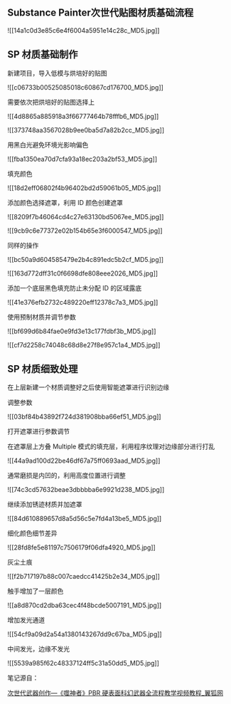 ## Substance Painter次世代贴图材质基础流程

![[14a1c0d3e85c6e4f6004a5951e14c28c_MD5.jpg]]

## SP 材质基础制作

新建项目，导入低模与烘培好的贴图

![[c06733b00525085018c60867cd176700_MD5.jpg]]

需要依次把烘培好的贴图选择上

![[4d8865a885918a3f66777464b78fffb6_MD5.jpg]]

![[373748aa3567028b9ee0ba5d7a82b2cc_MD5.jpg]]

用黑白光避免环境光影响偏色

![[fba1350ea70d7cfa93a18ec203a2bf53_MD5.jpg]]

填充颜色

![[18d2eff06802f4b96402bd2d59061b05_MD5.jpg]]

添加颜色选择遮罩，利用 ID 颜色创建遮罩

![[8209f7b46064cd4c27e63130bd5067ee_MD5.jpg]]

![[9cb9c6e77372e02b154b65e3f6000547_MD5.jpg]]

同样的操作

![[bc50a9d604585479e2b4c891edc5b2cf_MD5.jpg]]

![[163d772dff31c0f6698dfe808eee2026_MD5.jpg]]

添加一个底层黑色填充防止未分配 ID 的区域露底

![[41e376efb2732c489220eff12378c7a3_MD5.jpg]]

使用预制材质并调节参数

![[bf699d6b84fae0e9fd3e13c177fdbf3b_MD5.jpg]]

![[cf7d2258c74048c68d8e27f8e957c1a4_MD5.jpg]]

## SP 材质细致处理

在上层新建一个材质调整好之后使用智能遮罩进行识别边缘

调整参数

![[03bf84b43892f724d381908bba66ef51_MD5.jpg]]

打开遮罩进行参数调节

在遮罩层上方叠 Multiple 模式的填充层，利用程序纹理对边缘部分进行打乱

![[44a9ad100d22be46df67a75ff0693aad_MD5.jpg]]

通常磨损是内凹的，利用高度位置进行调整

![[74c3cd57632beae3dbbbba6e9921d238_MD5.jpg]]

继续添加锈迹材质并加遮罩

![[84d610889657d8a5d56c5e7fd4a13be5_MD5.jpg]]

细化颜色细节差异

![[28fd8fe5e81197c7506179f06dfa4920_MD5.jpg]]

灰尘土痕

![[f2b717197b88c007caedcc41425b2e34_MD5.jpg]]

触手增加了一层颜色

![[a8d870cd2dba63cec4f48bcde5007191_MD5.jpg]]

增加发光通道

![[54cf9a09d2a54a1380143267dd9c67ba_MD5.jpg]]

中间发光，边缘不发光

![[5539a985f62c48337124ff5c31a50dd5_MD5.jpg]]

笔记源自：

[次世代武器创作―《噬神者》PBR 硬表面科幻武器全流程教学视频教程_翼狐网](https://www.yiihuu.com/a_7797.html?TG=1901733_7797)